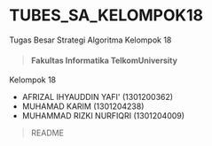 # TUBES_SA_KELOMPOK18
Tugas Besar Strategi Algoritma Kelompok 18
> #### Fakultas Informatika TelkomUniversity

Kelompok 18
- AFRIZAL IHYAUDDIN YAFI' (1301200362)
- MUHAMAD KARIM (1301204238)
- MUHAMMAD RIZKI NURFIQRI (1301204009)

> README
